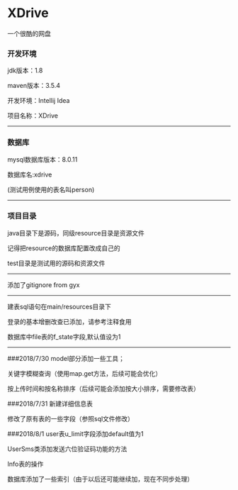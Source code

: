 ﻿# XDrive
一个很酷的网盘

### 开发环境

jdk版本：1.8

maven版本：3.5.4

开发环境：Intellij Idea

项目名称：XDrive

---

### 数据库

mysql数据库版本：8.0.11

数据库名:xdrive

(测试用例使用的表名叫person)

---

### 项目目录

java目录下是源码，同级resource目录是资源文件

记得把resource的数据库配置改成自己的

test目录是测试用的源码和资源文件


---

添加了gitignore
from gyx

---

建表sql语句在main/resources目录下

登录的基本增删改查已添加，请参考注释食用

数据库中file表的f_state字段,默认值设为1

---
###2018/7/30
model部分添加一些工具；

关键字模糊查询（使用map.get方法，后续可能会优化）

按上传时间和按名称排序（后续可能会添加按大小排序，需要修改表）

###2018/7/31
新建详细信息表

修改了原有表的一些字段（参照sql文件修改）

###2018/8/1
user表u_limit字段添加default值为1

UserSms类添加发送六位验证码功能的方法

Info表的操作

数据库添加了一些索引（由于以后还可能继续加，现在不同步处理）
